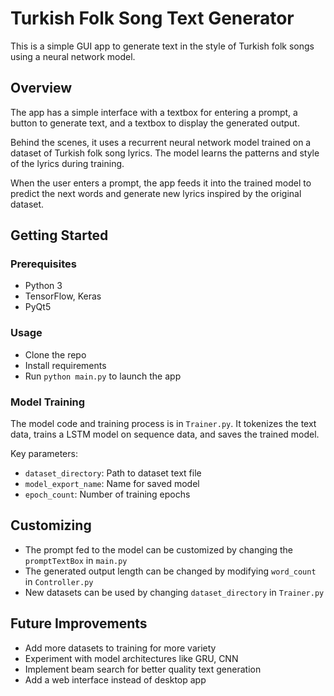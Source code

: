 # Turkish Folk Song Text Generator

This is a simple GUI app to generate text in the style of Turkish folk songs using a neural network model. 

## Overview

The app has a simple interface with a textbox for entering a prompt, a button to generate text, and a textbox to display the generated output.

Behind the scenes, it uses a recurrent neural network model trained on a dataset of Turkish folk song lyrics. The model learns the patterns and style of the lyrics during training. 

When the user enters a prompt, the app feeds it into the trained model to predict the next words and generate new lyrics inspired by the original dataset.

## Getting Started

### Prerequisites

- Python 3
- TensorFlow, Keras
- PyQt5

### Usage

- Clone the repo
- Install requirements
- Run `python main.py` to launch the app

### Model Training

The model code and training process is in `Trainer.py`. It tokenizes the text data, trains a LSTM model on sequence data, and saves the trained model.

Key parameters:

- `dataset_directory`: Path to dataset text file
- `model_export_name`: Name for saved model
- `epoch_count`: Number of training epochs 

## Customizing

- The prompt fed to the model can be customized by changing the `promptTextBox` in `main.py`
- The generated output length can be changed by modifying `word_count` in `Controller.py`
- New datasets can be used by changing `dataset_directory` in `Trainer.py`

## Future Improvements

- Add more datasets to training for more variety
- Experiment with model architectures like GRU, CNN 
- Implement beam search for better quality text generation
- Add a web interface instead of desktop app
